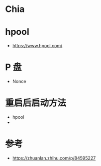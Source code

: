 # Chia


# hpool
- https://www.hpool.com/

# P 盘

- Nonce


# 重启后启动方法
- hpool
- 



# 参考

- https://zhuanlan.zhihu.com/p/84595227





















